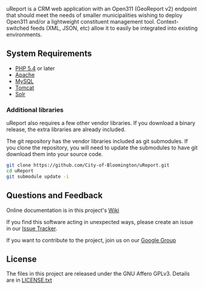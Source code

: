 uReport is a CRM web application with an Open311
(GeoReport v2) endpoint that should meet the needs of smaller municipalities
wishing to deploy Open311 and/or a lightweight constituent management tool.
Context-switched feeds (XML, JSON, etc) allow it to easily be integrated into
existing environments.

System Requirements
----------------------
* [PHP 5.4](http://php.net) or later
* [Apache](http://httpd.apache.org)
* [MySQL](http://dev.mysql.com)
* [Tomcat](http://tomcat.apache.org)
* [Solr](http://lucene.apache.org/solr)

### Additional libraries ###
uReport also requires a few other vendor libraries.  If you download a binary
release, the extra libraries are already included.

The git repository has the vendor libraries included as git submodules.  If
you clone the repository, you will need to update the submodules to have git
download them into your source code.

```bash
git clone https://github.com/City-of-Bloomington/uReport.git
cd uReport
git submodule update -i
```

Questions and Feedback
----------------------
Online documentation is in this project's
[Wiki](https://github.com/City-of-Bloomington/uReport/wiki)

If you find this software acting in unexpected ways, please create an issue
in our [Issue Tracker](https://github.com/City-of-Bloomington/uReport/issues).

If you want to contribute to the project, join us on our
[Google Group](https://groups.google.com/forum/?fromgroups#!forum/ureport)

License
----------------------
The files in this project are released under the GNU Affero GPLv3.
Details are in [LICENSE.txt](LICENSE.txt)

